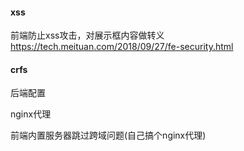 #### xss

前端防止xss攻击，对展示框内容做转义
https://tech.meituan.com/2018/09/27/fe-security.html


#### crfs

后端配置

nginx代理

前端内置服务器跳过跨域问题(自己搞个nginx代理)


